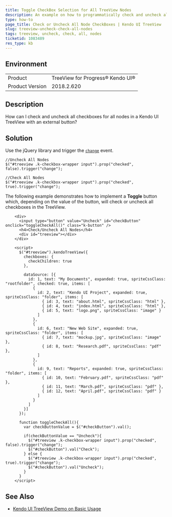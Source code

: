 ```yaml
---
title: Toggle CheckBox Selection for All TreeView Nodes
description: An example on how to programmatically check and uncheck all Kendo UI TreeView checkbox nodes.
type: how-to
page_title: Check or Uncheck All Node CheckBoxes | Kendo UI TreeView
slug: treeview-uncheck-check-all-nodes
tags: treeview, uncheck, check, all, nodes
ticketid: 1083489
res_type: kb
---
```


## Environment

<table>
 <tr>
  <td>Product</td>
  <td>TreeView for Progress® Kendo UI®</td>
 </tr>
 <tr>
  <td>Product Version</td>
  <td>2018.2.620</td>
 </tr>
</table>

## Description

How can I check and uncheck all checkboxes for all nodes in a Kendo UI TreeView with an external button?  

## Solution

Use the jQuery library and trigger the [`change`](https://docs.telerik.com/kendo-ui/api/javascript/ui/treeview/events/change) event.  

```
//Uncheck All Nodes
$("#treeview .k-checkbox-wrapper input").prop("checked", false).trigger("change");

//Check All Nodes
$("#treeview .k-checkbox-wrapper input").prop("checked", true).trigger("change");
```

The following example demonstrates how to implement a **Toggle** button which, depending on the value of the button, will check or uncheck all checkboxes in the TreeView.

```dojo
    <div>
      <input type="button" value="Uncheck" id="checkButton" onclick="toggleCheckAll()" class="k-button" />
      <h4>Check/Uncheck All Nodes</h4>
      <div id="treeview"></div>
    </div>

    <script>
      $("#treeview").kendoTreeView({
        checkboxes: {
          checkChildren: true
        },

        dataSource: [{
          id: 1, text: "My Documents", expanded: true, spriteCssClass: "rootfolder", checked: true, items: [
            {
              id: 2, text: "Kendo UI Project", expanded: true, spriteCssClass: "folder", items: [
                { id: 3, text: "about.html", spriteCssClass: "html" },
                { id: 4, text: "index.html", spriteCssClass: "html" },
                { id: 5, text: "logo.png", spriteCssClass: "image" }
              ]
            },
            {
              id: 6, text: "New Web Site", expanded: true, spriteCssClass: "folder", items: [
                { id: 7, text: "mockup.jpg", spriteCssClass: "image" },
                { id: 8, text: "Research.pdf", spriteCssClass: "pdf" },
              ]
            },
            {
              id: 9, text: "Reports", expanded: true, spriteCssClass: "folder", items: [
                { id: 10, text: "February.pdf", spriteCssClass: "pdf" },
                { id: 11, text: "March.pdf", spriteCssClass: "pdf" },
                { id: 12, text: "April.pdf", spriteCssClass: "pdf" }
              ]
            }
          ]
        }]
      });

      function toggleCheckAll(){
        var checkButtonValue = $("#checkButton").val();

        if(checkButtonValue == "Uncheck"){
          $("#treeview .k-checkbox-wrapper input").prop("checked", false).trigger("change");
          $("#checkButton").val("Check");
        } else {
          $("#treeview .k-checkbox-wrapper input").prop("checked", true).trigger("change");
          $("#checkButton").val("Uncheck");
        }
      }
    </script>
```

## See Also

* [Kendo UI TreeView Demo on Basic Usage](https://demos.telerik.com/kendo-ui/treeview/checkboxes)
